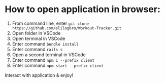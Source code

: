 # How to open application in browser:

1. From command line, enter `git clone https://github.com/elilogbro/Workout-Tracker.git`
2. Open folder in VSCode
3. Open terminal in VSCode
4. Enter command `bundle install`
5. Enter command `rails s`
6. Open a second terminal in VSCode
7. Enter command `npm i --prefix client`
8. Enter command `npm start --prefix client`

Interact with application & enjoy!
